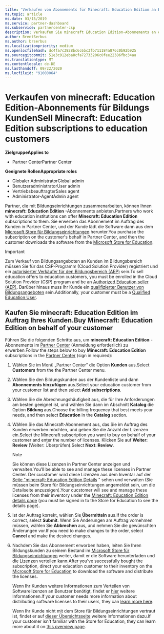 ```yaml
---
title: 'Verkaufen von Abonnements für Minecraft: Education Edition an Bildungseinrichtungen'
ms.topic: article
ms.date: 03/15/2019
ms.service: partner-dashboard
ms.subservice: partnercenter-csp
description: Verkaufen Sie minecraft Education Edition-Abonnements an qualifizierte Bildungs Kunden, die diese dann aus dem Microsoft Education Store herunterladen können.
author: BrentSerbus
ms.author: brserbus
ms.localizationpriority: medium
ms.openlocfilehash: dc4fa7c3828bc6c6bc3fb711184a876c0b92b925
ms.sourcegitcommit: 51e3c912eba8cfa72733206c0fee22386fbc34aa
ms.translationtype: MT
ms.contentlocale: de-DE
ms.lasthandoff: 09/22/2020
ms.locfileid: "91000064"
---
```

# <a name="sell-minecraft-education-edition-subscriptions-to-education-customers"></a><span data-ttu-id="cb8c4-103">Verkaufen von minecraft: Education Edition-Abonnements für Bildungs Kunden</span><span class="sxs-lookup"><span data-stu-id="cb8c4-103">Sell Minecraft: Education Edition subscriptions to education customers</span></span>

<span data-ttu-id="cb8c4-104">**Zielgruppe**</span><span class="sxs-lookup"><span data-stu-id="cb8c4-104">**Applies to**</span></span>

-  <span data-ttu-id="cb8c4-105">Partner Center</span><span class="sxs-lookup"><span data-stu-id="cb8c4-105">Partner Center</span></span>

<span data-ttu-id="cb8c4-106">**Geeignete Rollen**</span><span class="sxs-lookup"><span data-stu-id="cb8c4-106">**Appropriate roles**</span></span>
-   <span data-ttu-id="cb8c4-107">Globaler Administrator</span><span class="sxs-lookup"><span data-stu-id="cb8c4-107">Global admin</span></span>
-   <span data-ttu-id="cb8c4-108">Benutzeradministrator</span><span class="sxs-lookup"><span data-stu-id="cb8c4-108">User admin</span></span>
-   <span data-ttu-id="cb8c4-109">Vertriebsbeauftragter</span><span class="sxs-lookup"><span data-stu-id="cb8c4-109">Sales agent</span></span>
-   <span data-ttu-id="cb8c4-110">Administrator-Agent</span><span class="sxs-lookup"><span data-stu-id="cb8c4-110">Admin agent</span></span>

<span data-ttu-id="cb8c4-111">Partner, die mit Bildungseinrichtungen zusammenarbeiten, können Ihnen **minecraft: Education Edition** -Abonnements anbieten.</span><span class="sxs-lookup"><span data-stu-id="cb8c4-111">Partners who work with education institutions can offer **Minecraft: Education Edition** subscriptions to them.</span></span> <span data-ttu-id="cb8c4-112">Sie erwerben das Abonnement im Auftrag des Kunden in Partner Center, und der Kunde lädt die Software dann aus dem [Microsoft Store für Bildungseinrichtungen](https://educationstore.microsoft.com) herunter.</span><span class="sxs-lookup"><span data-stu-id="cb8c4-112">You purchase the subscription on the customer's behalf in Partner Center, and then the customer downloads the software from the [Microsoft Store for Education](https://educationstore.microsoft.com).</span></span> 

>[!IMPORTANT]
><span data-ttu-id="cb8c4-113">Zum Verkauf von Bildungsangeboten an Kunden im Bildungsbereich müssen Sie für das CSP-Programm (Cloud Solution Provider) registriert und ein [autorisierter Verkäufer für den Bildungsbereich (AEP)](https://www.mepn.com) sein.</span><span class="sxs-lookup"><span data-stu-id="cb8c4-113">To sell education offers to education customers, you must be enrolled in the Cloud Solution Provider (CSP) program and be an [Authorized Education seller (AEP)](https://www.mepn.com).</span></span> <span data-ttu-id="cb8c4-114">Darüber hinaus muss Ihr Kunde ein [qualifizierter Benutzer von Bildungsangeboten](https://www.microsoftvolumelicensing.com/DocumentSearch.aspx?Mode=3&DocumentTypeId=7) sein.</span><span class="sxs-lookup"><span data-stu-id="cb8c4-114">Additionally, your customer must be a [Qualified Education User](https://www.microsoftvolumelicensing.com/DocumentSearch.aspx?Mode=3&DocumentTypeId=7).</span></span>  

 
## <a name="buy-minecraft-education-edition-on-behalf-of-your-customer"></a><span data-ttu-id="cb8c4-115">Kaufen Sie **minecraft: Education Edition** im Auftrag Ihres Kunden.</span><span class="sxs-lookup"><span data-stu-id="cb8c4-115">Buy **Minecraft: Education Edition** on behalf of your customer</span></span>

<span data-ttu-id="cb8c4-116">Führen Sie die folgenden Schritte aus, um **minecraft: Education Edition** -Abonnements im [Partner Center](https://partnercenter.microsoft.com/pcv/dashboard/overview
) (Anmeldung erforderlich) zu erwerben:</span><span class="sxs-lookup"><span data-stu-id="cb8c4-116">Follow the steps below to buy **Minecraft: Education Edition** subscriptions in the [Partner Center](https://partnercenter.microsoft.com/pcv/dashboard/overview
) (sign in required):</span></span>

  1.  <span data-ttu-id="cb8c4-117">Wählen Sie im Menü „Partner Center” die Option **Kunden** aus.</span><span class="sxs-lookup"><span data-stu-id="cb8c4-117">Select **Customers** from the the Partner Center menu.</span></span>
  
  2.  <span data-ttu-id="cb8c4-118">Wählen Sie den Bildungskunden aus der Kundenliste und dann **Abonnements hinzufügen** aus.</span><span class="sxs-lookup"><span data-stu-id="cb8c4-118">Select your education customer from your customer list and then select **Add subscriptions**.</span></span>
  
  3.  <span data-ttu-id="cb8c4-119">Wählen Sie die Abrechnungshäufigkeit aus, die für Ihre Anforderungen am besten geeignet ist, und wählen Sie dann im Abschnitt **Katalog** die Option **Bildung** aus.</span><span class="sxs-lookup"><span data-stu-id="cb8c4-119">Choose the billing frequency that best meets your needs, and then select **Education** in the **Catalog** section.</span></span>

  4.  <span data-ttu-id="cb8c4-120">Wählen Sie das Minecraft-Abonnement aus, das Sie im Auftrag des Kunden erwerben möchten, und geben Sie die Anzahl der Lizenzen ein.</span><span class="sxs-lookup"><span data-stu-id="cb8c4-120">Select the Minecraft subscription you want to buy on behalf of your customer and enter the number of licenses.</span></span> <span data-ttu-id="cb8c4-121">Klicken Sie auf **Weiter: Review** (Weiter: Überprüfen).</span><span class="sxs-lookup"><span data-stu-id="cb8c4-121">Select **Next: Review**.</span></span>

      >[!NOTE]
      ><span data-ttu-id="cb8c4-122">Sie können diese Lizenzen in Partner Center anzeigen und verwalten.</span><span class="sxs-lookup"><span data-stu-id="cb8c4-122">You'll be able to see and manage these licenses in Partner Center.</span></span> <span data-ttu-id="cb8c4-123">Der cucstomer wird diese Lizenzen aus dem Inventar auf der [Seite "minecraft: Education Edition Details](https://educationstore.microsoft.com/store/details/minecraft-education-edition/9nblggh4r2r6) " sehen und verwalten (Sie müssen beim Store für Bildungseinrichtungen angemeldet sein, um die Detailseite anzuzeigen).</span><span class="sxs-lookup"><span data-stu-id="cb8c4-123">Your cucstomer will see and manage these licenses from their inventory under the [Minecraft: Education Edition details page](https://educationstore.microsoft.com/store/details/minecraft-education-edition/9nblggh4r2r6) (you must be signed in to the Store for Education to see the details page).</span></span> 

  5.  <span data-ttu-id="cb8c4-124">Ist der Auftrag korrekt, wählen Sie **Übermitteln** aus.</span><span class="sxs-lookup"><span data-stu-id="cb8c4-124">If the order is correct, select **Submit**.</span></span> <span data-ttu-id="cb8c4-125">Wenn Sie Änderungen am Auftrag vornehmen müssen, wählen Sie **Abbrechen** aus, und nehmen Sie die gewünschten Änderungen vor.</span><span class="sxs-lookup"><span data-stu-id="cb8c4-125">If you need to make changes to the order, select **Cancel** and make the desired changes.</span></span>   

  6.  <span data-ttu-id="cb8c4-126">Nachdem Sie das Abonnement erworben haben, leiten Sie Ihren Bildungskunden zu seinem Bestand im [Microsoft Store für Bildungseinrichtungen](https://educationstore.microsoft.com) weiter, damit er die Software herunterladen und die Lizenzen verteilen kann.</span><span class="sxs-lookup"><span data-stu-id="cb8c4-126">After you've successfully bought the subscription, direct your education customer to their inventory on the [Microsoft Store for Education](https://educationstore.microsoft.com) to download the software and distribute the licenses.</span></span>

      <span data-ttu-id="cb8c4-127">Wenn Ihr Kunden weitere Informationen zum Verteilen von Softwarelizenzen an Benutzer benötigt, findet er [hier](/education/windows/school-get-minecraft#distribute-minecraft) weitere Informationen.</span><span class="sxs-lookup"><span data-stu-id="cb8c4-127">If your customer needs more information about distributing software licenses to their users, they can [learn more here](/education/windows/school-get-minecraft#distribute-minecraft).</span></span>  
  
      <span data-ttu-id="cb8c4-128">Wenn Ihr Kunde nicht mit dem Store für Bildungseinrichtungen vertraut ist, findet er auf [dieser Übersichtsseite](/microsoft-store/windows-store-for-business-overview) weitere Informationen dazu.</span><span class="sxs-lookup"><span data-stu-id="cb8c4-128">If your customer isn't familiar with the Store for Education, they can learn more about it on [this overview page](/microsoft-store/windows-store-for-business-overview).</span></span>  

